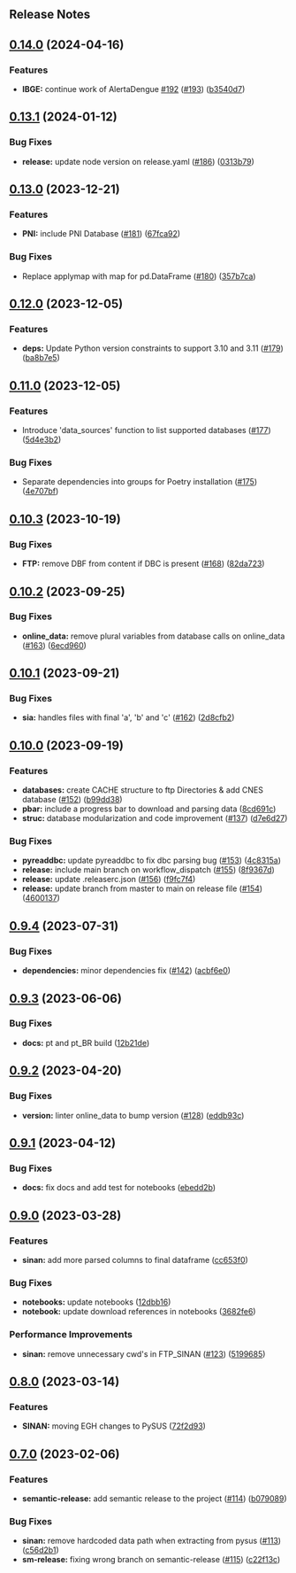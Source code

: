 Release Notes
---

## [0.14.0](https://github.com/AlertaDengue/PySUS/compare/0.13.1...0.14.0) (2024-04-16)


### Features

* **IBGE:** continue work of AlertaDengue [#192](https://github.com/AlertaDengue/PySUS/issues/192) ([#193](https://github.com/AlertaDengue/PySUS/issues/193)) ([b3540d7](https://github.com/AlertaDengue/PySUS/commit/b3540d71b528b2eb2c57f3521c1032a341d8a8ef))

## [0.13.1](https://github.com/AlertaDengue/PySUS/compare/0.13.0...0.13.1) (2024-01-12)


### Bug Fixes

* **release:** update node version on release.yaml ([#186](https://github.com/AlertaDengue/PySUS/issues/186)) ([0313b79](https://github.com/AlertaDengue/PySUS/commit/0313b796cb5b04e60a7adcca40d6a5d92af95444))

## [0.13.0](https://github.com/AlertaDengue/PySUS/compare/0.12.0...0.13.0) (2023-12-21)


### Features

* **PNI:** include PNI Database ([#181](https://github.com/AlertaDengue/PySUS/issues/181)) ([67fca92](https://github.com/AlertaDengue/PySUS/commit/67fca920d744f82dc760bf6217746290d15d9c96))


### Bug Fixes

* Replace applymap with map for pd.DataFrame ([#180](https://github.com/AlertaDengue/PySUS/issues/180)) ([357b7ca](https://github.com/AlertaDengue/PySUS/commit/357b7ca5498dd7030bcf31c42179ef6a197b8f38))

## [0.12.0](https://github.com/AlertaDengue/PySUS/compare/0.11.0...0.12.0) (2023-12-05)


### Features

* **deps:** Update Python version constraints to support 3.10 and 3.11 ([#179](https://github.com/AlertaDengue/PySUS/issues/179)) ([ba8b7e5](https://github.com/AlertaDengue/PySUS/commit/ba8b7e50b2dade66e6d0e4b7baaa2962f1217971))

## [0.11.0](https://github.com/AlertaDengue/PySUS/compare/0.10.3...0.11.0) (2023-12-05)


### Features

* Introduce 'data_sources' function to list supported databases ([#177](https://github.com/AlertaDengue/PySUS/issues/177)) ([5d4e3b2](https://github.com/AlertaDengue/PySUS/commit/5d4e3b2964d48e40b1fe48f3d7f80c951c9c654b))


### Bug Fixes

* Separate dependencies into groups for Poetry installation ([#175](https://github.com/AlertaDengue/PySUS/issues/175)) ([4e707bf](https://github.com/AlertaDengue/PySUS/commit/4e707bfb6dba22ea67d26e4b811049562eed2930))

## [0.10.3](https://github.com/AlertaDengue/PySUS/compare/0.10.2...0.10.3) (2023-10-19)


### Bug Fixes

* **FTP:** remove DBF from content if DBC is present ([#168](https://github.com/AlertaDengue/PySUS/issues/168)) ([82da723](https://github.com/AlertaDengue/PySUS/commit/82da723ce35d081899bbd3c90a353beedae6f2a1))

## [0.10.2](https://github.com/AlertaDengue/PySUS/compare/0.10.1...0.10.2) (2023-09-25)


### Bug Fixes

* **online_data:** remove plural variables from database calls on online_data ([#163](https://github.com/AlertaDengue/PySUS/issues/163)) ([6ecd960](https://github.com/AlertaDengue/PySUS/commit/6ecd96046799b90329d11298f8aa17f8d86d25c4))

## [0.10.1](https://github.com/AlertaDengue/PySUS/compare/0.10.0...0.10.1) (2023-09-21)


### Bug Fixes

* **sia:** handles files with final 'a', 'b' and 'c' ([#162](https://github.com/AlertaDengue/PySUS/issues/162)) ([2d8cfb2](https://github.com/AlertaDengue/PySUS/commit/2d8cfb27aae2a50ac836804ceacb88db6143134e))

## [0.10.0](https://github.com/AlertaDengue/PySUS/compare/0.9.4...0.10.0) (2023-09-19)


### Features

* **databases:** create CACHE structure to ftp Directories & add CNES database ([#152](https://github.com/AlertaDengue/PySUS/issues/152)) ([b99dd38](https://github.com/AlertaDengue/PySUS/commit/b99dd38a2bfbf286bc3061af7f9b1f3a1e40627d))
* **pbar:** include a progress bar to download and parsing data ([8cd691c](https://github.com/AlertaDengue/PySUS/commit/8cd691cc875fb46cb4aadf59e0cfb46670f4dab0))
* **struc:** database modularization and code improvement ([#137](https://github.com/AlertaDengue/PySUS/issues/137)) ([d7e6d27](https://github.com/AlertaDengue/PySUS/commit/d7e6d271838ed442e137ca788d8ade302299fc27))


### Bug Fixes

* **pyreaddbc:** update pyreaddbc to fix dbc parsing bug ([#153](https://github.com/AlertaDengue/PySUS/issues/153)) ([4c8315a](https://github.com/AlertaDengue/PySUS/commit/4c8315abbe7747f1d2f401659095431d6f8be439))
* **release:** include main branch on workflow_dispatch ([#155](https://github.com/AlertaDengue/PySUS/issues/155)) ([8f9367d](https://github.com/AlertaDengue/PySUS/commit/8f9367dbf1e3d6ade7337bc4d66a79ec29e993a1))
* **release:** update .releaserc.json ([#156](https://github.com/AlertaDengue/PySUS/issues/156)) ([f9fc7f4](https://github.com/AlertaDengue/PySUS/commit/f9fc7f4de36cc4c8a810e342f362f013bf72cacf))
* **release:** update branch from master to main on release file ([#154](https://github.com/AlertaDengue/PySUS/issues/154)) ([4600137](https://github.com/AlertaDengue/PySUS/commit/46001375393a7513b1fe816b7df3c55c2941eda0))

## [0.9.4](https://github.com/AlertaDengue/PySUS/compare/0.9.3...0.9.4) (2023-07-31)


### Bug Fixes

* **dependencies:** minor dependencies fix ([#142](https://github.com/AlertaDengue/PySUS/issues/142)) ([acbf6e0](https://github.com/AlertaDengue/PySUS/commit/acbf6e0f5dde21348723f474761f687090256258))

## [0.9.3](https://github.com/AlertaDengue/PySUS/compare/0.9.2...0.9.3) (2023-06-06)


### Bug Fixes

* **docs:** pt and pt_BR build ([12b21de](https://github.com/AlertaDengue/PySUS/commit/12b21de78a6220ca8d158a39ccd6f152f5b343e0))

## [0.9.2](https://github.com/AlertaDengue/PySUS/compare/0.9.1...0.9.2) (2023-04-20)


### Bug Fixes

* **version:** linter online_data to bump version ([#128](https://github.com/AlertaDengue/PySUS/issues/128)) ([eddb93c](https://github.com/AlertaDengue/PySUS/commit/eddb93c5094a7bfebca51d57f33fbc3891f1d54f))

## [0.9.1](https://github.com/AlertaDengue/PySUS/compare/0.9.0...0.9.1) (2023-04-12)


### Bug Fixes

* **docs:** fix docs and add test for notebooks ([ebedd2b](https://github.com/AlertaDengue/PySUS/commit/ebedd2bec2d9be58f9eb2aa5433a11d04a688379))

## [0.9.0](https://github.com/AlertaDengue/PySUS/compare/0.8.0...0.9.0) (2023-03-28)


### Features

* **sinan:** add more parsed columns to final dataframe ([cc653f0](https://github.com/AlertaDengue/PySUS/commit/cc653f0dfc4793a50ed5b76d1ed40520ae4e75f9))


### Bug Fixes

* **notebooks:** update notebooks ([12dbb16](https://github.com/AlertaDengue/PySUS/commit/12dbb16e24208f7c24b0f790259d55bcad3b4562))
* **notebook:** update download references in notebooks ([3682fe6](https://github.com/AlertaDengue/PySUS/commit/3682fe61be27235c806ec90112157b0b366bb4af))


### Performance Improvements

* **sinan:** remove unnecessary cwd's in FTP_SINAN ([#123](https://github.com/AlertaDengue/PySUS/issues/123)) ([5199685](https://github.com/AlertaDengue/PySUS/commit/519968537c6493c19e65de0e9e1856c47850e4dd))

## [0.8.0](https://github.com/AlertaDengue/PySUS/compare/0.7.0...0.8.0) (2023-03-14)


### Features

* **SINAN:** moving EGH changes to PySUS ([72f2d93](https://github.com/AlertaDengue/PySUS/commit/72f2d938e4d4b742b730d5e599564357a05825f8))

## [0.7.0](https://github.com/AlertaDengue/PySUS/compare/v0.6.4...0.7.0) (2023-02-06)


### Features

* **semantic-release:** add semantic release to the project ([#114](https://github.com/AlertaDengue/PySUS/issues/114)) ([b079089](https://github.com/AlertaDengue/PySUS/commit/b0790898785666f588e716e02acdcc536d06c2e5))


### Bug Fixes

* **sinan:** remove hardcoded data path when extracting from pysus ([#113](https://github.com/AlertaDengue/PySUS/issues/113)) ([c56d2b1](https://github.com/AlertaDengue/PySUS/commit/c56d2b1a0ecf4e0d8efa4ea76e8cae3decc788d5))
* **sm-release:** fixing wrong branch on semantic-release ([#115](https://github.com/AlertaDengue/PySUS/issues/115)) ([c22f13c](https://github.com/AlertaDengue/PySUS/commit/c22f13c9c12fa3df45045db6b9d346318a2f25ef))
